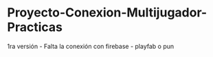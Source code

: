 # Proyecto-Conexion-Multijugador-Practicas
 1ra versión - Falta la conexión con firebase - playfab o pun
